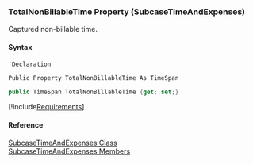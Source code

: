 ﻿### TotalNonBillableTime Property (SubcaseTimeAndExpenses)

Captured non-billable time.

#### Syntax

```vbnet
'Declaration

Public Property TotalNonBillableTime As TimeSpan
```

```csharp
public TimeSpan TotalNonBillableTime {get; set;}
```

[!include[Requirements](../partials/requirements.md)]

#### Reference

[SubcaseTimeAndExpenses Class](FChoice.Toolkits.Clarify~FChoice.Toolkits.Clarify.Support.SubcaseTimeAndExpenses.md)  
[SubcaseTimeAndExpenses Members](FChoice.Toolkits.Clarify~FChoice.Toolkits.Clarify.Support.SubcaseTimeAndExpenses_members.md)